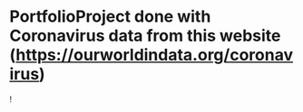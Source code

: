 # PortfolioProject done with Coronavirus data from this website (https://ourworldindata.org/coronavirus)
!
